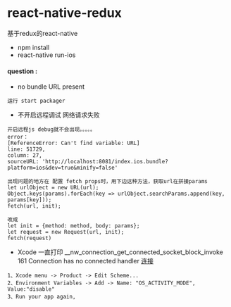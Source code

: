# react-native-redux
基于redux的react-native

- npm install
- react-native run-ios

#### question :
- no bundle URL present

```
运行 start packager
```

- 不开启远程调试 网络请求失败

```
开启远程js debug就不会出现。。。。。
error：
[ReferenceError: Can't find variable: URL]
line: 51729,
column: 27,
sourceURL: 'http://localhost:8081/index.ios.bundle?platform=ios&dev=true&minify=false'

出现问题的地方在 配置 fetch props时，用下边这种方法，获取url在拼接params
let urlObject = new URL(url);
Object.keys(params).forEach(key => urlObject.searchParams.append(key, params[key]));
fetch(url, init);

改成
let init = {method: method, body: params};
let request = new Request(url, init);
fetch(request)
```
- Xcode 一直打印 __nw_connection_get_connected_socket_block_invoke 161 Connection has no connected handler [连接](https://github.com/facebook/react-native/issues/10027)

```
1、Xcode menu -> Product -> Edit Scheme...
2、Environment Variables -> Add -> Name: "OS_ACTIVITY_MODE", Value:"disable"
3、Run your app again,
```
